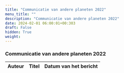 ```yaml
---
title: "Communicatie van andere planeten 2022"
menu_title: ""
description: "Communicatie van andere planeten 2022"
date: 2024-02-01 06:00:01+00:303
draft: False
hidden: True
weight:
---
```

### Communicatie van andere planeten 2022

**Auteur** | **Titel** | **Datum van het bericht**
---|---|---
